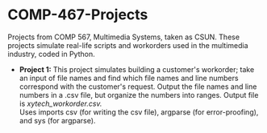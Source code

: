 # COMP-467-Projects
Projects from COMP 567, Multimedia Systems, taken as CSUN. These projects simulate real-life scripts and workorders used in the multimedia industry, coded in Python.

<ul>
  <li><b>Project 1:</b> This project simulates building a customer's workorder; take an input of file names and find which file names and line numbers correspond with the customer's request. Output the file names and line numbers in a .csv file, but organize the numbers into ranges. Output file is <i>xytech_workorder.csv.</i>
  <br>Uses imports csv (for writing the csv file), argparse (for error-proofing), and sys (for argparse).</li>
 </ul>
    
